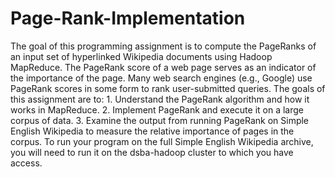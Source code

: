 # Page-Rank-Implementation
The goal of this programming assignment is to compute the PageRanks of an input set of hyperlinked Wikipedia documents using Hadoop MapReduce. The PageRank score of a web page serves as an indicator of the importance of the page. Many web search engines (e.g., Google) use PageRank scores in some form to rank user-submitted queries. The goals of this assignment are to: 1. Understand the PageRank algorithm and how it works in MapReduce. 2. Implement PageRank and execute it on a large corpus of data. 3. Examine the output from running PageRank on Simple English Wikipedia to measure the relative importance of pages in the corpus. To run your program on the full Simple English Wikipedia archive, you will need to run it on the dsba-hadoop cluster to which you have access.
